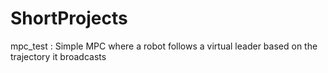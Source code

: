 # ShortProjects
mpc_test : Simple MPC where a robot follows a virtual leader based on the trajectory it broadcasts
